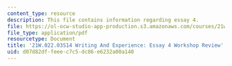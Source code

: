 ```yaml
---
content_type: resource
description: This file contains information regarding essay 4.
file: https://ol-ocw-studio-app-production.s3.amazonaws.com/courses/21w-022-03-writing-and-experience-reading-and-writing-autobiography-spring-2014/d07d82dffeeec7c5dc86e6232a00a140_MIT21W_022_03S14_Essay4.pdf
file_type: application/pdf
resourcetype: Document
title: '21W.022.03S14 Writing And Experience: Essay 4 Workshop Review'
uid: d07d82df-feee-c7c5-dc86-e6232a00a140
---
```

